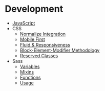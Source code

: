 # Development #

* [JavaScript](js.md)
* CSS
    * [Normalize Integration](css/#normalize-integration)
    * [Mobile First](css/#mobile-first)
    * [Fluid & Responsiveness](css/#fluid--responsiveness)
    * [Block-Element-Modifier Methodology](css/#block-element-modifier-methodology)
    * [Reserved Classes](css/#reserved-classes)
* Sass
    * [Variables](sass/variables.md)
    * [Mixins](sass/mixins.md)
    * [Functions](sass/functions.md)
    * [Usage](sass/usage.md)